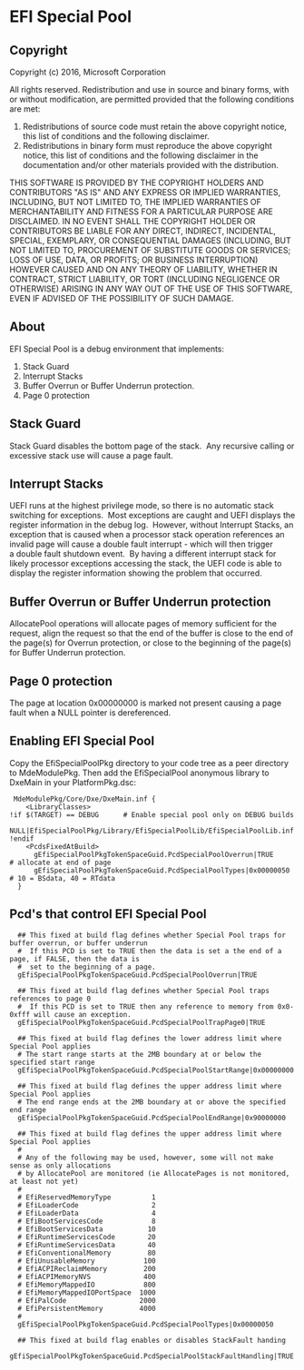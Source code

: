 # EFI Special Pool

## Copyright

Copyright (c) 2016, Microsoft Corporation

All rights reserved. Redistribution and use in source and binary forms, with or without modification, are permitted provided that the following conditions are met:
1. Redistributions of source code must retain the above copyright notice, this list of conditions and the following disclaimer.
2. Redistributions in binary form must reproduce the above copyright notice, this list of conditions and the following disclaimer in the documentation and/or other materials provided with the distribution.

THIS SOFTWARE IS PROVIDED BY THE COPYRIGHT HOLDERS AND CONTRIBUTORS "AS IS" AND ANY EXPRESS OR IMPLIED WARRANTIES, INCLUDING, BUT NOT LIMITED TO, THE IMPLIED WARRANTIES OF MERCHANTABILITY AND FITNESS FOR A PARTICULAR PURPOSE ARE DISCLAIMED. IN NO EVENT SHALL THE COPYRIGHT HOLDER OR CONTRIBUTORS BE LIABLE FOR ANY DIRECT, INDIRECT, INCIDENTAL, SPECIAL, EXEMPLARY, OR CONSEQUENTIAL DAMAGES (INCLUDING, BUT NOT LIMITED TO, PROCUREMENT OF SUBSTITUTE GOODS OR SERVICES; LOSS OF USE, DATA, OR PROFITS; OR BUSINESS INTERRUPTION) HOWEVER CAUSED AND ON ANY THEORY OF LIABILITY, WHETHER IN CONTRACT, STRICT LIABILITY, OR TORT (INCLUDING NEGLIGENCE OR OTHERWISE) ARISING IN ANY WAY OUT OF THE USE OF THIS SOFTWARE, EVEN IF ADVISED OF THE POSSIBILITY OF SUCH DAMAGE.

## About

EFI Special Pool is a debug environment that implements:


1. Stack Guard
2. Interrupt Stacks
3. Buffer Overrun or Buffer Underrun protection.
4. Page 0 protection

## Stack Guard

Stack Guard disables the bottom page of the stack.  Any recursive calling or excessive stack use will cause a page fault.

## Interrupt Stacks

UEFI runs at the highest privilege mode, so there is no automatic stack switching for exceptions.  Most exceptions are caught and UEFI displays the register information in the debug log.  However, without Interrupt Stacks, an exception that is caused when a processor stack operation references an invalid page will cause a double fault interrupt - which will then trigger a double fault shutdown event.  By having a different interrupt stack for likely processor exceptions accessing the stack, the UEFI code is able to display the register information showing the problem that occurred.

## Buffer Overrun or Buffer Underrun protection

AllocatePool operations will allocate pages of memory sufficient for the request, align the request so that the end of the buffer is close to the end of the page(s) for Overrun protection, or close to the beginning of the page(s) for Buffer Underrun protection.  

## Page 0 protection

The page at location 0x00000000 is marked not present causing a page fault when a NULL pointer is dereferenced.

## Enabling EFI Special Pool

Copy the EfiSpecialPoolPkg directory to your code tree as a peer directory to MdeModulePkg.  Then add the EfiSpecialPool anonymous library to DxeMain in your PlatformPkg.dsc: 

     MdeModulePkg/Core/Dxe/DxeMain.inf {
        <LibraryClasses>
    !if $(TARGET) == DEBUG      # Enable special pool only on DEBUG builds
          NULL|EfiSpecialPoolPkg/Library/EfiSpecialPoolLib/EfiSpecialPoolLib.inf
    !endif
        <PcdsFixedAtBuild>
          gEfiSpecialPoolPkgTokenSpaceGuid.PcdSpecialPoolOverrun|TRUE       # allocate at end of page
          gEfiSpecialPoolPkgTokenSpaceGuid.PcdSpecialPoolTypes|0x00000050   # 10 = BSdata, 40 = RTdata
      }

## Pcd's that control EFI Special Pool

      ## This fixed at build flag defines whether Special Pool traps for buffer overrun, or buffer underrun
      #  If this PCD is set to TRUE then the data is set a the end of a page, if FALSE, then the data is
      #  set to the beginning of a page.
      gEfiSpecialPoolPkgTokenSpaceGuid.PcdSpecialPoolOverrun|TRUE
    
      ## This fixed at build flag defines whether Special Pool traps references to page 0
      #  If this PCD is set to TRUE then any reference to memory from 0x0-0xfff will cause an exception.
      gEfiSpecialPoolPkgTokenSpaceGuid.PcdSpecialPoolTrapPage0|TRUE
    
      ## This fixed at build flag defines the lower address limit where Special Pool applies
      # The start range starts at the 2MB boundary at or below the specified start range
      gEfiSpecialPoolPkgTokenSpaceGuid.PcdSpecialPoolStartRange|0x00000000
    
      ## This fixed at build flag defines the upper address limit where Special Pool applies
      # The end range ends at the 2MB boundary at or above the specified end range
      gEfiSpecialPoolPkgTokenSpaceGuid.PcdSpecialPoolEndRange|0x90000000
    
      ## This fixed at build flag defines the upper address limit where Special Pool applies
      #
      # Any of the following may be used, however, some will not make sense as only allocations
      # by AllocatePool are monitored (ie AllocatePages is not monitored, at least not yet)
      #
      # EfiReservedMemoryType          1
      # EfiLoaderCode                  2
      # EfiLoaderData                  4
      # EfiBootServicesCode            8
      # EfiBootServicesData           10
      # EfiRuntimeServicesCode        20
      # EfiRuntimeServicesData        40
      # EfiConventionalMemory         80
      # EfiUnusableMemory            100
      # EfiACPIReclaimMemory         200
      # EfiACPIMemoryNVS             400
      # EfiMemoryMappedIO            800
      # EfiMemoryMappedIOPortSpace  1000
      # EfiPalCode                  2000
      # EfiPersistentMemory         4000
      #
      gEfiSpecialPoolPkgTokenSpaceGuid.PcdSpecialPoolTypes|0x00000050
    
      ## This fixed at build flag enables or disables StackFault handing
      gEfiSpecialPoolPkgTokenSpaceGuid.PcdSpecialPoolStackFaultHandling|TRUE